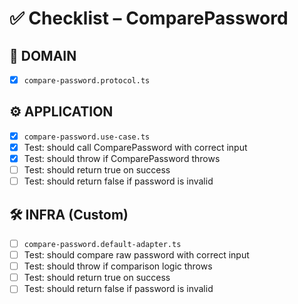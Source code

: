 # ✅ Checklist – ComparePassword

## 🧩 DOMAIN

- [x] `compare-password.protocol.ts`

## ⚙️ APPLICATION

- [x] `compare-password.use-case.ts`
- [x] Test: should call ComparePassword with correct input
- [x] Test: should throw if ComparePassword throws
- [ ] Test: should return true on success
- [ ] Test: should return false if password is invalid

## 🛠️ INFRA (Custom)

- [ ] `compare-password.default-adapter.ts`
- [ ] Test: should compare raw password with correct input
- [ ] Test: should throw if comparison logic throws
- [ ] Test: should return true on success
- [ ] Test: should return false if password is invalid
